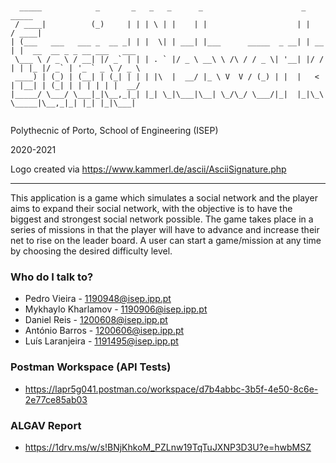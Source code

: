 ```


  _____            _       _   _   _      _                      _       _____                      
 / ____|          (_)     | | | \ | |    | |                    | |     / ____|                     
| (___   ___   ___ _  __ _| | |  \| | ___| |___      _____  _ __| | __ | |  __  __ _ _ __ ___   ___ 
 \___ \ / _ \ / __| |/ _` | | | . ` |/ _ \ __\ \ /\ / / _ \| '__| |/ / | | |_ |/ _` | '_ ` _ \ / _ \
 ____) | (_) | (__| | (_| | | | |\  |  __/ |_ \ V  V / (_) | |  |   <  | |__| | (_| | | | | | |  __/
|_____/ \___/ \___|_|\__,_|_| |_| \_|\___|\__| \_/\_/ \___/|_|  |_|\_\  \_____|\__,_|_| |_| |_|\___|


```   




Polythecnic of Porto, School of Engineering (ISEP)

2020-2021

Logo created via https://www.kammerl.de/ascii/AsciiSignature.php

--------------------------------------

This application is a game which simulates a social network and the player aims to expand their social network, with the objective is to have the biggest and strongest social network possible. The game takes place in a series of missions in
that the player will have to advance and increase their net to rise on the leader board. A user can
start a game/mission at any time by choosing the desired difficulty level.

### Who do I talk to? ###

* Pedro Vieira - 1190948@isep.ipp.pt
* Mykhaylo Kharlamov - 1190906@isep.ipp.pt
* Daniel Reis - 1200608@isep.ipp.pt
* António Barros - 1200606@isep.ipp.pt
* Luís Laranjeira - 1191495@isep.ipp.pt

### Postman Workspace (API Tests)

* https://lapr5g041.postman.co/workspace/d7b4abbc-3b5f-4e50-8c6e-2e77ce85ab03

### ALGAV Report

* https://1drv.ms/w/s!BNjKhkoM_PZLnw19TqTuJXNP3D3U?e=hwbMSZ


